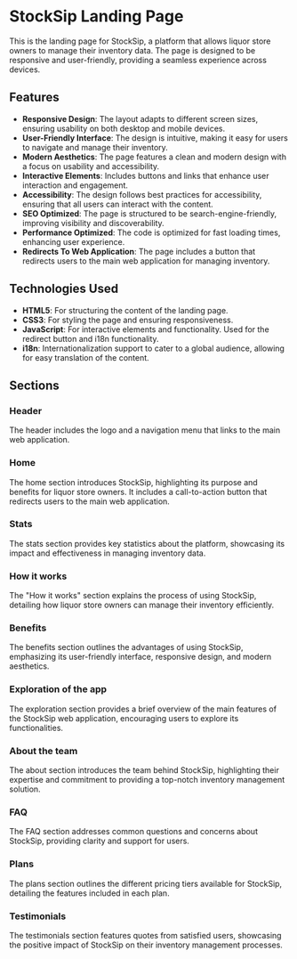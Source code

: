 # StockSip Landing Page #

This is the landing page for StockSip, a platform that allows liquor store owners to manage their inventory data. The page is designed to be responsive and user-friendly, providing a seamless experience across devices.

## Features ##

- **Responsive Design**: The layout adapts to different screen sizes, ensuring usability on both desktop and mobile devices.
- **User-Friendly Interface**: The design is intuitive, making it easy for users to navigate and manage their inventory.
- **Modern Aesthetics**: The page features a clean and modern design with a focus on usability and accessibility.
- **Interactive Elements**: Includes buttons and links that enhance user interaction and engagement.
- **Accessibility**: The design follows best practices for accessibility, ensuring that all users can interact with the content.
- **SEO Optimized**: The page is structured to be search-engine-friendly, improving visibility and discoverability.
- **Performance Optimized**: The code is optimized for fast loading times, enhancing user experience.
- **Redirects To Web Application**: The page includes a button that redirects users to the main web application for managing inventory.

## Technologies Used ##

- **HTML5**: For structuring the content of the landing page.
- **CSS3**: For styling the page and ensuring responsiveness.
- **JavaScript**: For interactive elements and functionality. Used for the redirect button and i18n functionality.
- **i18n**: Internationalization support to cater to a global audience, allowing for easy translation of the content.

## Sections ##

### Header ###
The header includes the logo and a navigation menu that links to the main web application.

### Home ###
The home section introduces StockSip, highlighting its purpose and benefits for liquor store owners. It includes a call-to-action button that redirects users to the main web application.

### Stats ###
The stats section provides key statistics about the platform, showcasing its impact and effectiveness in managing inventory data.

### How it works ###
The "How it works" section explains the process of using StockSip, detailing how liquor store owners can manage their inventory efficiently.

### Benefits ###
The benefits section outlines the advantages of using StockSip, emphasizing its user-friendly interface, responsive design, and modern aesthetics.

### Exploration of the app ###
The exploration section provides a brief overview of the main features of the StockSip web application, encouraging users to explore its functionalities.

### About the team ###
The about section introduces the team behind StockSip, highlighting their expertise and commitment to providing a top-notch inventory management solution.

### FAQ ###
The FAQ section addresses common questions and concerns about StockSip, providing clarity and support for users.

### Plans ###
The plans section outlines the different pricing tiers available for StockSip, detailing the features included in each plan.

### Testimonials ###
The testimonials section features quotes from satisfied users, showcasing the positive impact of StockSip on their inventory management processes.